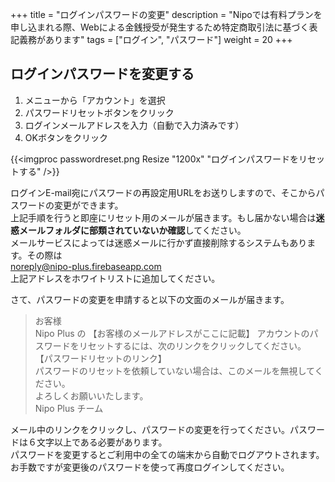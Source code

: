 +++
title = "ログインパスワードの変更"
description = "Nipoでは有料プランを申し込まれる際、Webによる金銭授受が発生するため特定商取引法に基づく表記義務があります"
tags = ["ログイン", "パスワード"]
weight = 20
+++

## ログインパスワードを変更する

1. メニューから「アカウント」を選択
1. パスワードリセットボタンをクリック
1. ログインメールアドレスを入力（自動で入力済みです）
1. OKボタンをクリック

{{<imgproc passwordreset.png Resize "1200x" "ログインパスワードをリセットする" />}}

ログインE-mail宛にパスワードの再設定用URLをお送りしますので、そこからパスワードの変更ができます。  
上記手順を行うと即座にリセット用のメールが届きます。もし届かない場合は**迷惑メールフォルダに部類されていないか確認**してください。  
メールサービスによっては迷惑メールに行かず直接削除するシステムもあります。その際は  
noreply@nipo-plus.firebaseapp.com  
上記アドレスをホワイトリストに追加してください。

さて、パスワードの変更を申請すると以下の文面のメールが届きます。

> お客様  
> Nipo Plus の 【お客様のメールアドレスがここに記載】 アカウントのパスワードをリセットするには、次のリンクをクリックしてください。  
> 【パスワードリセットのリンク】  
> パスワードのリセットを依頼していない場合は、このメールを無視してください。  
> よろしくお願いいたします。  
> Nipo Plus チーム  

メール中のリンクをクリックし、パスワードの変更を行ってください。パスワードは６文字以上である必要があります。  
パスワードを変更するとご利用中の全ての端末から自動でログアウトされます。お手数ですが変更後のパスワードを使って再度ログインしてください。